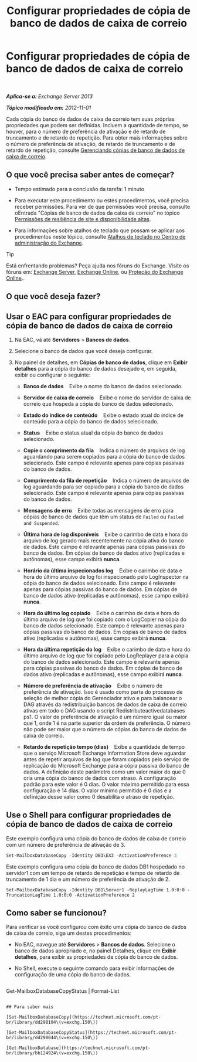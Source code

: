 ﻿---
title: 'Configurar propriedades de cópia de banco de dados de caixa de correio'
TOCTitle: Configurar propriedades de cópia de banco de dados de caixa de correio
ms:assetid: cf186561-ab2c-45c0-90f5-8d3ecfabeeac
ms:mtpsurl: https://technet.microsoft.com/pt-br/library/Dd351151(v=EXCHG.150)
ms:contentKeyID: 50486673
ms.date: 05/22/2018
mtps_version: v=EXCHG.150
ms.translationtype: MT
---

# Configurar propriedades de cópia de banco de dados de caixa de correio

 

_**Aplica-se a:** Exchange Server 2013_

_**Tópico modificado em:** 2012-11-01_

Cada cópia do banco de dados de caixa de correio tem suas próprias propriedades que podem ser definidas. Incluem a quantidade de tempo, se houver, para o número de preferência de ativação e de retardo de truncamento e de retardo de repetição. Para obter mais informações sobre o número de preferência de ativação, de retardo de truncamento e de retardo de repetição, consulte [Gerenciando cópias de banco de dados de caixa de correio](managing-mailbox-database-copies-exchange-2013-help.md).

## O que você precisa saber antes de começar?

  - Tempo estimado para a conclusão da tarefa: 1 minuto

  - Para executar este procedimento ou estes procedimentos, você precisa receber permissões. Para ver de que permissões você precisa, consulte oEntrada "Cópias de banco de dados da caixa de correio" no tópico [Permissões de resiliência de site e disponibilidade altas](high-availability-and-site-resilience-permissions-exchange-2013-help.md).

  - Para informações sobre atalhos de teclado que possam se aplicar aos procedimentos neste tópico, consulte [Atalhos de teclado no Centro de administração do Exchange](keyboard-shortcuts-in-the-exchange-admin-center-exchange-online-protection-help.md).


> [!TIP]
> Está enfrentando problemas? Peça ajuda nos fóruns do Exchange. Visite os fóruns em: <A href="https://go.microsoft.com/fwlink/p/?linkid=60612">Exchange Server</A>, <A href="https://go.microsoft.com/fwlink/p/?linkid=267542">Exchange Online</A>, ou <A href="https://go.microsoft.com/fwlink/p/?linkid=285351">Proteção do Exchange Online</A>..



## O que você deseja fazer?

## Usar o EAC para configurar propriedades de cópia de banco de dados de caixa de correio

1.  Na EAC, vá até **Servidores** \> **Bancos de dados**.

2.  Selecione o banco de dados que você deseja configurar.

3.  No painel de detalhes, em **Cópias de banco de dados**, clique em **Exibir detalhes** para a cópia do banco de dados desejado e, em seguida, exibir ou configurar o seguinte:
    
      - **Banco de dados**    Exibe o nome do banco de dados selecionado.
    
      - **Servidor de caixa de correio**    Exibe o nome do servidor de caixa de correio que hospeda a cópia do banco de dados selecionado.
    
      - **Estado do índice de conteúdo**    Exibe o estado atual do índice de conteúdo para a cópia do banco de dados selecionado.
    
      - **Status**    Exibe o status atual da cópia do banco de dados selecionado.
    
      - **Copie o comprimento da fila**    Indica o número de arquivos de log aguardando para serem copiados para a cópia do banco de dados selecionado. Este campo é relevante apenas para cópias passivas do banco de dados.
    
      - **Comprimento da fila de repetição**    Indica o número de arquivos de log aguardando para ser copiado para a cópia do banco de dados selecionado. Este campo é relevante apenas para cópias passivas do banco de dados.
    
      - **Mensagens de erro**    Exibe todas as mensagens de erro para cópias de banco de dados que têm um status de `Failed` ou `Failed and Suspended`.
    
      - **Última hora de log disponíveis**    Exibe o carimbo de data e hora do arquivo de log gerado mais recentemente na cópia ativa do banco de dados. Este campo é relevante apenas para cópias passivas do banco de dados. Em cópias de banco de dados ativo (replicadas e autônomas), esse campo exibirá **nunca**.
    
      - **Horário da última inspecionados log**    Exibe o carimbo de data e hora do último arquivo de log foi inspecionado pelo LogInspector na cópia do banco de dados selecionado. Este campo é relevante apenas para cópias passivas do banco de dados. Em cópias de banco de dados ativo (replicadas e autônomas), esse campo exibirá **nunca**.
    
      - **Hora do último log copiado**    Exibe o carimbo de data e hora do último arquivo de log que foi copiado com o LogCopier na cópia do banco de dados selecionado. Este campo é relevante apenas para cópias passivas do banco de dados. Em cópias de banco de dados ativo (replicadas e autônomas), esse campo exibirá **nunca**.
    
      - **Hora da última repetição do log**    Exibe o carimbo de data e hora do último arquivo de log que foi copiado pelo LogReplayer para a cópia do banco de dados selecionado. Este campo é relevante apenas para cópias passivas do banco de dados. Em cópias de banco de dados ativo (replicadas e autônomas), esse campo exibirá **nunca**.
    
      - **Número de preferência de ativação**    Exibe o número de preferência de ativação. Isso é usado como parte do processo de seleção de melhor cópia do Gerenciador ativo e para balancear o DAG através da redistribuição bancos de dados de caixa de correio ativas em todo o DAG usando o script Redistributeactivedatabases ps1. O valor de preferência de ativação é um número igual ou maior que 1, onde 1 é na parte superior da ordem de preferência. O número não pode ser maior que o número de cópias do banco de dados de caixa de correio.
    
      - **Retardo de repetição tempo (dias)**    Exibe a quantidade de tempo que o serviço Microsoft Exchange Information Store deve aguardar antes de repetir arquivos de log que foram copiados pelo serviço de replicação do Microsoft Exchange para a cópia passiva do banco de dados. A definição deste parâmetro como um valor maior do que 0 cria uma cópia do banco de dados com atraso. A configuração padrão para este valor é 0 dias. O valor máximo permitido para essa configuração é 14 dias. O valor mínimo permitido é 0 dias e a definição desse valor como 0 desabilita o atraso de repetição.

## Use o Shell para configurar propriedades de cópia de banco de dados de caixa de correio

Este exemplo configura uma cópia do banco de dados de caixa de correio com um número de preferência de ativação de 3.

```powershell
Set-MailboxDatabaseCopy -Identity DB3\EX3 -ActivationPreference 3
```

Este exemplo configura uma cópia do banco de dados DB1 hospedado no servidor1 com um tempo de retardo de repetição e tempo de retardo de truncamento de 1 dia e um número de preferência de ativação de 2.

    Set-MailboxDatabaseCopy -Identity DB1\Server1 -ReplayLagTime 1.0:0:0 -TruncationLagTime 1.0:0:0 -ActivationPreference 2

## Como saber se funcionou?

Para verificar se você configurou com êxito uma cópia do banco de dados de caixa de correio, siga um destes procedimentos:

  - No EAC, navegue até **Servidores** \> **Bancos de dados**. Selecione o banco de dados apropriado e, no painel Detalhes, clique em **Exibir detalhes**, para exibir as propriedades de cópia do banco de dados.

  - No Shell, execute o seguinte comando para exibir informações de configuração de uma cópia do banco de dados.
    
    ```powershell
Get-MailboxDatabaseCopyStatus <DatabaseCopyName> | Format-List
```

## Para saber mais

[Set-MailboxDatabaseCopy](https://technet.microsoft.com/pt-br/library/dd298104\(v=exchg.150\))

[Get-MailboxDatabaseCopyStatus](https://technet.microsoft.com/pt-br/library/dd298044\(v=exchg.150\))

[Get-MailboxDatabase](https://technet.microsoft.com/pt-br/library/bb124924\(v=exchg.150\))

